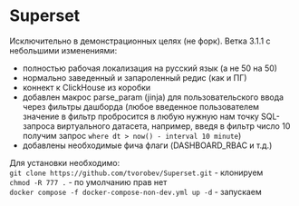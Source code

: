 # Superset
Исключительно в демонстрационных целях (не форк). Ветка 3.1.1 с небольшими изменениями:
* полностью рабочая локализация на русский язык (а не 50 на 50)
* нормально заведенный и запароленный редис (как и ПГ)
* коннект к ClickHouse из коробки
* добавлен макрос parse_param (jinja) для пользовательского ввода через фильтры дашборда (любое введенное пользователем значение в фильтр пробросится в любую нужную нам точку SQL-запроса виртуального датасета, например, введя в фильтр число 10 получим запрос `where dt > now() - interval 10 minute`)
* добавлены необходимые фича флаги (DASHBOARD_RBAC и т.д.)

Для установки необходимо:<br/>
`git clone https://github.com/tvorobev/Superset.git` - клонируем<br/>
`chmod -R 777 .` - по умолчанию прав нет<br/>
`docker compose -f docker-compose-non-dev.yml up -d` - запускаем
